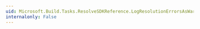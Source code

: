```yaml
---
uid: Microsoft.Build.Tasks.ResolveSDKReference.LogResolutionErrorsAsWarnings
internalonly: False
---
```


